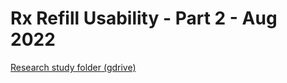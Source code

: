 # Rx Refill Usability - Part 2 - Aug 2022


[Research study folder (gdrive)](https://drive.google.com/drive/folders/1p6W4gOAFIAJmiq70oAg3eZfg6CaQc5lq?usp=drive_link)
